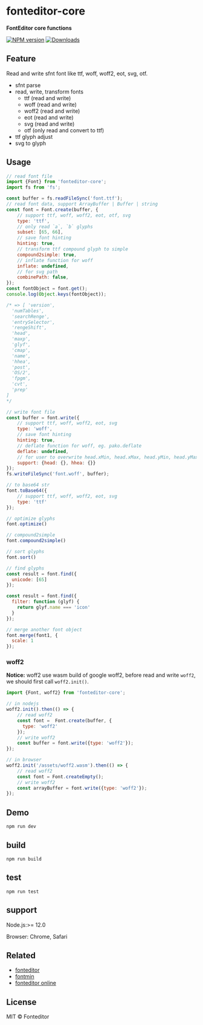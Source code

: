 # fonteditor-core

**FontEditor core functions**

[![NPM version][npm-image]][npm-url]
[![Downloads][downloads-image]][npm-url]

## Feature

Read and write sfnt font like ttf, woff, woff2, eot, svg, otf.

- sfnt parse
- read, write, transform fonts
  - ttf (read and write)
  - woff (read and write)
  - woff2 (read and write)
  - eot (read and write)
  - svg (read and write)
  - otf (only read and convert to ttf)
- ttf glyph adjust
- svg to glyph

## Usage

```javascript
// read font file
import {Font} from 'fonteditor-core';
import fs from 'fs';

const buffer = fs.readFileSync('font.ttf');
// read font data, support ArrayBuffer | Buffer | string
const font = Font.create(buffer, {
    // support ttf, woff, woff2, eot, otf, svg
    type: 'ttf',
    // only read `a`, `b` glyphs
    subset: [65, 66],
    // save font hinting
    hinting: true,
    // transform ttf compound glyph to simple
    compound2simple: true,
    // inflate function for woff
    inflate: undefined,
    // for svg path
    combinePath: false,
});
const fontObject = font.get();
console.log(Object.keys(fontObject));

/* => [ 'version',
  'numTables',
  'searchRenge',
  'entrySelector',
  'rengeShift',
  'head',
  'maxp',
  'glyf',
  'cmap',
  'name',
  'hhea',
  'post',
  'OS/2',
  'fpgm',
  'cvt',
  'prep'
]
*/

// write font file
const buffer = font.write({
    // support ttf, woff, woff2, eot, svg
    type: 'woff',
    // save font hinting
    hinting: true,
    // deflate function for woff, eg. pako.deflate
    deflate: undefined,
    // for user to overwrite head.xMin, head.xMax, head.yMin, head.yMax, hhea etc.
    support: {head: {}, hhea: {}}
});
fs.writeFileSync('font.woff', buffer);

// to base64 str
font.toBase64({
    // support ttf, woff, woff2, eot, svg
    type: 'ttf'
});

// optimize glyphs
font.optimize()

// compound2simple
font.compound2simple()

// sort glyphs
font.sort()

// find glyphs
const result = font.find({
  unicode: [65]
});

const result = font.find({
  filter: function (glyf) {
    return glyf.name === 'icon'
  }
});

// merge another font object
font.merge(font1, {
  scale: 1
});
```

### woff2

**Notice:** woff2 use wasm build of google woff2, before read and write `woff2`, we should first call `woff2.init()`.

```javascript
import {Font, woff2} from 'fonteditor-core';

// in nodejs
woff2.init().then(() => {
    // read woff2
    const font =  Font.create(buffer, {
      type: 'woff2'
    });
    // write woff2
    const buffer = font.write({type: 'woff2'});
});

// in browser
woff2.init('/assets/woff2.wasm').then(() => {
    // read woff2
    const font = Font.createEmpty();
    // write woff2
    const arrayBuffer = font.write({type: 'woff2'});
});
```


## Demo

```
npm run dev
```

## build

```
npm run build
```

## test

```
npm run test
```

## support

Node.js:>= 12.0

Browser: Chrome, Safari

## Related

- [fonteditor](https://github.com/ecomfe/fonteditor)
- [fontmin](https://github.com/ecomfe/fontmin)
- [fonteditor online](https://kekee000.github.io/fonteditor/index.html)

## License

MIT © Fonteditor

[downloads-image]: http://img.shields.io/npm/dm/fonteditor-core.svg
[npm-url]: https://npmjs.org/package/fonteditor-core
[npm-image]: http://img.shields.io/npm/v/fonteditor-core.svg

[travis-url]: https://travis-ci.org/kekee000/fonteditor-core
[travis-image]: http://img.shields.io/travis/kekee000/fonteditor-core.svg
